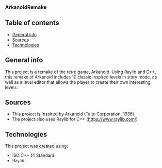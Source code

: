 ### ArkanoidRemake
## Table of contents
* [General info](#general-info)
* [Sources](#sources)
* [Technologies](#technologies)


## General info
This project is a remake of the retro game, Arkanoid. Using Raylib and C++, this remake of Arkanoid includes 10 classic inspired levels in story mode, as well as a level editor that allows the player to create their own interesting levels.

## Sources
* This project is inspired by Arkanoid (Taito Corporation, 1986)
* The project also uses Raylib for C++
(https://www.raylib.com/)

## Technologies
This project was created using:
* ISO C++ 14 Standard
* Raylib

